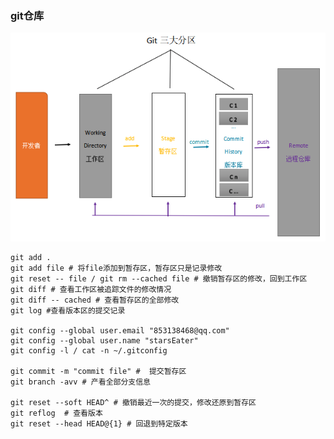 >

###  git仓库

![img](git操作/document-uid310176labid9805timestamp1548755776759.png)

```shell
git add .
git add file # 将file添加到暂存区，暂存区只是记录修改
git reset -- file / git rm --cached file # 撤销暂存区的修改，回到工作区
git diff # 查看工作区被追踪文件的修改情况
git diff -- cached # 查看暂存区的全部修改
git log #查看版本区的提交记录

git config --global user.email "853138468@qq.com"
git config --global user.name "starsEater"
git config -l / cat -n ~/.gitconfig

git commit -m "commit file" #  提交暂存区
git branch -avv # 产看全部分支信息 

git reset --soft HEAD^ # 撤销最近一次的提交，修改还原到暂存区
git reflog  # 查看版本
git reset --head HEAD@{1} # 回退到特定版本
```

